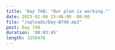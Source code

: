 ```yaml
---
title: 'Day 748: "Our plan is working."'
date: 2023-02-06 15:46:00 -08:00
file: "/uploads/Day-B748.mp3"
post: Day 748
duration: '00:03:45'
length: 3258470
---
```


